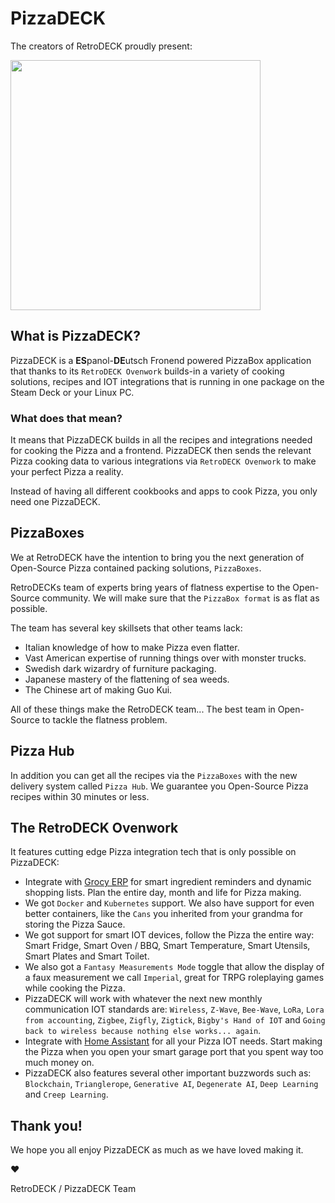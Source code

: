 # PizzaDECK

The creators of RetroDECK proudly present:

<img src="../../wiki_images/logos/pizzadeck-logo.png" width="400">


## What is PizzaDECK?

PizzaDECK is a **ES**panol-**DE**utsch Fronend powered PizzaBox application that thanks to its `RetroDECK Ovenwork` builds-in a variety of cooking solutions, recipes and IOT integrations that is running in one package on the Steam Deck or your Linux PC.

### What does that mean?

It means that PizzaDECK builds in all the recipes and integrations needed for cooking the Pizza and a frontend. PizzaDECK then sends the relevant Pizza cooking data to various integrations via `RetroDECK Ovenwork` to make your perfect Pizza a reality.

Instead of having all different cookbooks and apps to cook Pizza, you only need one PizzaDECK.

## PizzaBoxes

We at RetroDECK have the intention to bring you the next generation of Open-Source Pizza contained packing solutions, `PizzaBoxes`.

RetroDECKs team of experts bring years of flatness expertise to the Open-Source community. We will make sure that the `PizzaBox format` is as flat as possible.

The team has several key skillsets that other teams lack:

- Italian knowledge of how to make Pizza even flatter.
- Vast American expertise of running things over with monster trucks.
- Swedish dark wizardry of furniture packaging.
- Japanese mastery of the flattening of sea weeds.
- The Chinese art of making Guo Kui.

All of these things make the RetroDECK team... The best team in Open-Source to tackle the flatness problem.

## Pizza Hub

In addition you can get all the recipes via the `PizzaBoxes` with the new delivery system called `Pizza Hub`. We guarantee you Open-Source Pizza recipes within 30 minutes or less.


## The RetroDECK Ovenwork

It features cutting edge Pizza integration tech that is only possible on PizzaDECK:

- Integrate with [Grocy ERP](https://grocy.info) for smart ingredient reminders and dynamic shopping lists. Plan the entire day, month and life for Pizza making.
- We got `Docker` and `Kubernetes` support. We also have support for even better containers, like the `Cans` you inherited from your grandma for storing the Pizza Sauce.
- We got support for smart IOT devices, follow the Pizza the entire way: Smart Fridge, Smart Oven / BBQ, Smart Temperature, Smart Utensils, Smart Plates and Smart Toilet.
- We also got a `Fantasy Measurements Mode` toggle that allow the display of a faux measurement we call `Imperial`, great for TRPG roleplaying games while cooking the Pizza.
- PizzaDECK will work with whatever the next new monthly communication IOT standards are: `Wireless`, `Z-Wave`, `Bee-Wave`, `LoRa`, `Lora from accounting`, `Zigbee`, `Zigfly`, `Zigtick`, `Bigby's Hand of IOT` and `Going back to wireless because nothing else works... again`.
- Integrate with [Home Assistant](https://www.home-assistant.io/) for all your Pizza IOT needs. Start making the Pizza when you open your smart garage port that you spent way too much money on.
- PizzaDECK also features several other important buzzwords such as: `Blockchain`, `Trianglerope`, `Generative AI`, `Degenerate AI`, `Deep Learning` and `Creep Learning`.

## Thank you!

We hope you all enjoy PizzaDECK as much as we have loved making it.

❤️

RetroDECK / PizzaDECK Team

